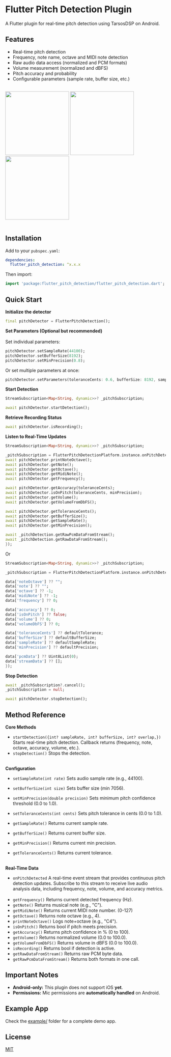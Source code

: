 # Flutter Pitch Detection Plugin

A Flutter plugin for real-time pitch detection using TarsosDSP on Android.

## Features

- Real-time pitch detection
- Frequency, note name, octave and MIDI note detection
- Raw audio data access (normalized and PCM formats)
- Volume measurement (normalized and dBFS)
- Pitch accuracy and probability
- Configurable parameters (sample rate, buffer size, etc.)
  <br><br>

<img src="https://github.com/user-attachments/assets/a7d3b6db-f199-4525-a2b4-ebc96d9e9b6d" width="200">
<img src="https://github.com/user-attachments/assets/ff9a8d0d-eeb9-42c8-90b8-1614f604adb6" width="200">
<img src="https://github.com/user-attachments/assets/af1b7431-d53a-40d3-b3cb-9c961f5242b1" width="200"> <br><br>

## Installation

Add to your `pubspec.yaml`:

```yaml
dependencies:
  flutter_pitch_detection: ^x.x.x
```

Then import:

```dart
import 'package:flutter_pitch_detection/flutter_pitch_detection.dart';
```

## Quick Start

**Initialize the detector**
```dart
final pitchDetector = FlutterPitchDetection(); 
```

**Set Parameters (Optional but recommended)**
<br><br>
Set individual parameters:
```dart
pitchDetector.setSampleRate(44100);
pitchDetector.setBufferSize(8192);
pitchDetector.setMinPrecision(0.8);
```

Or set multiple parameters at once:
```dart
pitchDetector.setParameters(toleranceCents: 0.6, bufferSize: 8192, sampleRate: 44100, minPrecision: 0.7);
```

**Start Detection**
```dart
StreamSubscription<Map<String, dynamic>>? _pitchSubscription;

await pitchDetector.startDetection();
```

**Retrieve Recording Status**
```dart
await pitchDetector.isRecording();
```

**Listen to Real-Time Updates**
```dart
StreamSubscription<Map<String, dynamic>>? _pitchSubscription;

_pitchSubscription = FlutterPitchDetectionPlatform.instance.onPitchDetected.listen((event) async {
await pitchDetector.printNoteOctave();
await pitchDetector.getNote();
await pitchDetector.getOctave();
await pitchDetector.getMidiNote();
await pitchDetector.getFrequency();

await pitchDetector.getAccuracy(toleranceCents);
await pitchDetector.isOnPitch(toleranceCents, minPrecision);
await pitchDetector.getVolume();
await pitchDetector.getVolumeFromDbFS();

await pitchDetector.getToleranceCents();
await pitchDetector.getBufferSize();
await pitchDetector.getSampleRate();
await pitchDetector.getMinPrecision();

await _pitchDetection.getRawPcmDataFromStream();
await _pitchDetection.getRawDataFromStream();
});    
```
Or
```dart
StreamSubscription<Map<String, dynamic>>? _pitchSubscription;

_pitchSubscription = FlutterPitchDetectionPlatform.instance.onPitchDetected.listen((data) async {

data['noteOctave'] ?? "";
data['note'] ?? "";
data['octave'] ?? -1;
data['midiNote'] ?? -1;
data['frequency'] ?? 0;

data['accuracy'] ?? 0;
data['isOnPitch'] ?? false;
data['volume'] ?? 0;
data['volumeDbFS'] ?? 0;

data['toleranceCents'] ?? defaultTolerance;
data['bufferSize'] ?? defaultBufferSize;
data['sampleRate'] ?? defaultSampleRate;
data['minPrecision'] ?? defaultPrecision;

data['pcmData'] ?? Uint8List(0);
data['streamData'] ?? [];
});
```

**Stop Detection**
```dart
await _pitchSubscription?.cancel();
_pitchSubscription = null;

await pitchDetector.stopDetection();
```

## Method Reference

**Core Methods** <br>
- `startDetection({int? sampleRate, int? bufferSize, int? overlap,})`	Starts real-time pitch detection. Callback returns (frequency, note, octave, accuracy, volume, etc.). <br>
- `stopDetection()`	Stops the detection. <br><br>

**Configuration** <br>
- `setSampleRate(int rate)`	Sets audio sample rate (e.g., 44100). <br>
- `setBufferSize(int size)`	Sets buffer size (min 7056). <br>
- `setMinPrecision(double precision)`	Sets minimum pitch confidence threshold (0.0 to 1.0). <br>
- `setToleranceCents(int cents)`	Sets pitch tolerance in cents (0.0 to 1.0). <br>

- `getSampleRate()`	Returns current sample rate. <br>
- `getBufferSize()`	Returns current buffer size. <br>
- `getMinPrecision()`	Returns current min precision. <br>
- `getToleranceCents()`	Returns current tolerance. <br><br>

**Real-Time Data** <br>
- `onPitchDetected` A real-time event stream that provides continuous pitch detection updates. Subscribe to this stream to receive live audio analysis data, including frequency, note, volume, and accuracy metrics. <br><br>
- `getFrequency()`	Returns current detected frequency (Hz). <br>
- `getNote()`	Returns musical note (e.g., "C"). <br>
- `getMidiNote()` Returns current MIDI note number. (0-127) <br>
- `getOctave()`	Returns note octave (e.g., 4). <br>
- `printNoteOctave()`	Logs note+octave (e.g., "C4"). <br>
- `isOnPitch()`	Returns bool if pitch meets precision. <br>
- `getAccuracy()`	Returns pitch confidence in % (0 to 100). <br>
- `getVolume()`	Returns normalized volume (0.0 to 100.0). <br>
- `getVolumeFromDbFS()`	Returns volume in dBFS (0.0 to 100.0). <br>
- `isRecording()`	Returns bool if detection is active. <br>
- `getRawDataFromStream()` Returns raw PCM byte data. <br>
- `getRawPcmDataFromStream()` Returns both formats in one call. <br>

## Important Notes

- **Android-only:** This plugin does not support iOS **yet**. <br>
- **Permissions:** Mic permissions are **automatically handled** on Android. <br>

## Example App

Check the [example/](https://github.com/mattiolichiara/flutter_pitch_detection/tree/main/example) folder for a complete demo app.

## License

[MIT](https://github.com/mattiolichiara/flutter_pitch_detection/blob/main/LICENSE) 

